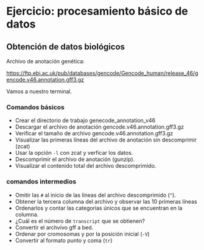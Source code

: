 # Ejercicio: procesamiento básico de datos

## Obtención de datos biológicos

Archivo de anotación genética:

https://ftp.ebi.ac.uk/pub/databases/gencode/Gencode_human/release_46/gencode.v46.annotation.gff3.gz

Vamos a nuestro terminal.

### Comandos básicos

- Crear el directorio de trabajo genecode_annotation_v46
- Descargar el archivo de anotación gencode.v46.annotation.gff3.gz
- Verificar el tamaño de archivo gencode.v46.annotation.gff3.gz
- Visualizar las primeras líneas del archivo de anotación sin descomprimir (zcat)
- Usar la opción `-l` con zcat y verficar los datos.
- Descomprimir el archivo de anotación (gunzip).
- Visualizar el contenido total del archivo descomprimido.

### comandos intermedios

- Omitir las `#` al inicio de las líneas del archivo descomprimido (`^`).
- Obtener la tercera columna del archivo y observar las 10 primeras líneas
- Ordenarlos y contar las categorias únicos que se encuentran en la columna.
- ¿Cuál es el número de `transcript` que se obtienen?
- Convertir el archvivo gff a bed.
- Ordenar por cromosomas y por la posición inicial (`-V`)
- Convertir al formato punto y coma (`tr`)

